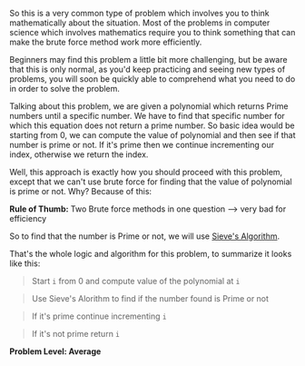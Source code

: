 So this is a very common type of problem which involves you to think mathematically about the situation. Most of the problems in computer science which involves mathematics require you to think something that can make the brute force method work more efficiently.

Beginners may find this problem a little bit more challenging, but be aware that this is only normal, as you'd keep practicing and seeing new types of problems, you will soon be quickly able to comprehend what you need to do in order to solve the problem.

Talking about this problem, we are given a polynomial which returns Prime numbers until a specific number. We have to find that specific number for which this equation does not return a prime number. So basic idea would be starting from 0, we can compute the value of polynomial and then see if that number is prime or not. If it's prime then we continue incrementing our index, otherwise we return the index.

Well, this approach is exactly how you should proceed with this problem, except that we can't use brute force for finding that the value of polynomial is prime or not. Why? Because of this:

**Rule of Thumb:** Two Brute force methods in one question --> very bad for efficiency

So to find that the number is Prime or not, we will use [Sieve's Algorithm](https://github.com/Pradyuman7/AwesomeDataStructuresAndAlgorithms/blob/master/Primes/SieveAlgorithm-Editorial-PD.md).

That's the whole logic and algorithm for this problem, to summarize it looks like this:

> Start `i` from 0 and compute value of the polynomial at `i`

> Use Sieve's Alorithm to find if the number found is Prime or not

> If it's prime continue incrementing `i`

> If it's not prime return `i`

**Problem Level: Average**
